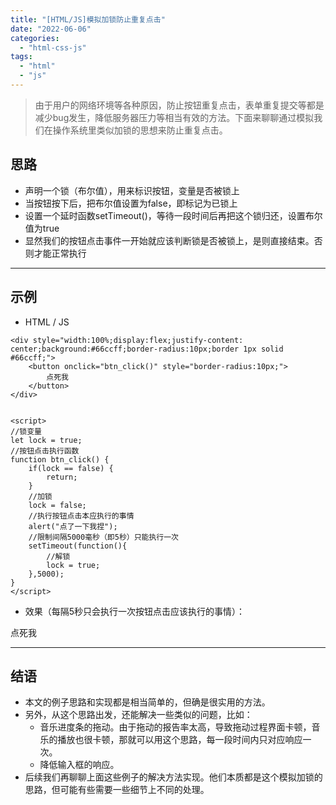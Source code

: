 ```yaml
---
title: "[HTML/JS]模拟加锁防止重复点击"
date: "2022-06-06"
categories: 
  - "html-css-js"
tags: 
  - "html"
  - "js"
---
```


> 由于用户的网络环境等各种原因，防止按钮重复点击，表单重复提交等都是减少bug发生，降低服务器压力等相当有效的方法。下面来聊聊通过模拟我们在操作系统里类似加锁的思想来防止重复点击。

## 思路

- 声明一个锁（布尔值），用来标识按钮，变量是否被锁上
- 当按钮按下后，把布尔值设置为false，即标记为已锁上
- 设置一个延时函数setTimeout()，等待一段时间后再把这个锁归还，设置布尔值为true
- 显然我们的按钮点击事件一开始就应该判断锁是否被锁上，是则直接结束。否则才能正常执行

* * *

## 示例

- HTML / JS

```
<div style="width:100%;display:flex;justify-content: center;background:#66ccff;border-radius:10px;border 1px solid #66ccff;">
    <button onclick="btn_click()" style="border-radius:10px;">
        点死我
    </button>
</div>


<script>
//锁变量
let lock = true;
//按钮点击执行函数
function btn_click() {
    if(lock == false) { 
        return;
    }
    //加锁
    lock = false;
    //执行按钮点击本应执行的事情
    alert("点了一下我捏");
    //限制间隔5000毫秒（即5秒）只能执行一次
    setTimeout(function(){
        //解锁
        lock = true;
    },5000);
}
</script>
```

- 效果（每隔5秒只会执行一次按钮点击应该执行的事情）：

点死我

<script>let lock = true; <div></div> function btn_click() { if(lock == false) { return; } lock = false; alert("点了一下我捏"); //限制间隔5000毫秒（即5秒）只能执行一次 setTimeout(function(){ lock = true; },5000); }</script>

* * *

## 结语

- 本文的例子思路和实现都是相当简单的，但确是很实用的方法。
- 另外，从这个思路出发，还能解决一些类似的问题，比如：
    - 音乐进度条的拖动。由于拖动的报告率太高，导致拖动过程界面卡顿，音乐的播放也很卡顿，那就可以用这个思路，每一段时间内只对应响应一次。
    - 降低输入框的响应。
- 后续我们再聊聊上面这些例子的解决方法实现。他们本质都是这个模拟加锁的思路，但可能有些需要一些细节上不同的处理。
